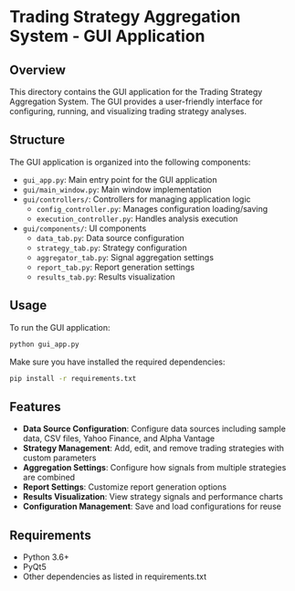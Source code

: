 # Trading Strategy Aggregation System - GUI Application

## Overview

This directory contains the GUI application for the Trading Strategy Aggregation System. The GUI provides a user-friendly interface for configuring, running, and visualizing trading strategy analyses.

## Structure

The GUI application is organized into the following components:

- `gui_app.py`: Main entry point for the GUI application
- `gui/main_window.py`: Main window implementation
- `gui/controllers/`: Controllers for managing application logic
  - `config_controller.py`: Manages configuration loading/saving
  - `execution_controller.py`: Handles analysis execution
- `gui/components/`: UI components
  - `data_tab.py`: Data source configuration
  - `strategy_tab.py`: Strategy configuration
  - `aggregator_tab.py`: Signal aggregation settings
  - `report_tab.py`: Report generation settings
  - `results_tab.py`: Results visualization

## Usage

To run the GUI application:

```bash
python gui_app.py
```

Make sure you have installed the required dependencies:

```bash
pip install -r requirements.txt
```

## Features

- **Data Source Configuration**: Configure data sources including sample data, CSV files, Yahoo Finance, and Alpha Vantage
- **Strategy Management**: Add, edit, and remove trading strategies with custom parameters
- **Aggregation Settings**: Configure how signals from multiple strategies are combined
- **Report Settings**: Customize report generation options
- **Results Visualization**: View strategy signals and performance charts
- **Configuration Management**: Save and load configurations for reuse

## Requirements

- Python 3.6+
- PyQt5
- Other dependencies as listed in requirements.txt